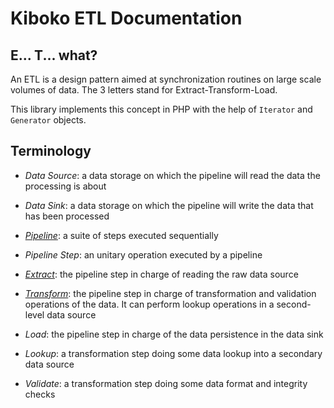 Kiboko ETL Documentation
========================

E... T... what?
---------------

An ETL is a design pattern aimed at synchronization routines on large scale volumes of data. The 3 letters stand for Extract-Transform-Load.

This library implements this concept in PHP with the help of `Iterator` and `Generator` objects.

Terminology
-----------

* *Data Source*: a data storage on which the pipeline will read the data the processing is about
* *Data Sink*: a data storage on which the pipeline will write the data that has been processed

* *[Pipeline](pipeline.md)*: a suite of steps executed sequentially
* *Pipeline Step*: an unitary operation executed by a pipeline
* *[Extract](extractors.md)*: the pipeline step in charge of reading the raw data source
* *[Transform](transformers.md)*: the pipeline step in charge of transformation and validation operations of the data. It can perform lookup operations in a second-level data source
* *Load*: the pipeline step in charge of the data persistence in the data sink

* *Lookup*: a transformation step doing some data lookup into a secondary data source
* *Validate*: a transformation step doing some data format and integrity checks



